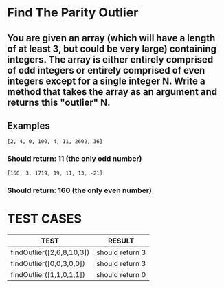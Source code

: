 # Find The Parity Outlier

## You are given an array (which will have a length of at least 3, but could be very large) containing integers. The array is either entirely comprised of odd integers or entirely comprised of even integers except for a single integer N. Write a method that takes the array as an argument and returns this "outlier" N.

## Examples

`[2, 4, 0, 100, 4, 11, 2602, 36]`

### Should return: 11 (the only odd number)

`[160, 3, 1719, 19, 11, 13, -21]`

### Should return: 160 (the only even number)

# TEST CASES

| TEST                      | RESULT          |
| ------------------------- | --------------- |
| findOutlier([2,6,8,10,3]) | should return 3 |
| findOutlier([0,0,3,0,0])  | should return 3 |
| findOutlier([1,1,0,1,1])  | should return 0 |
